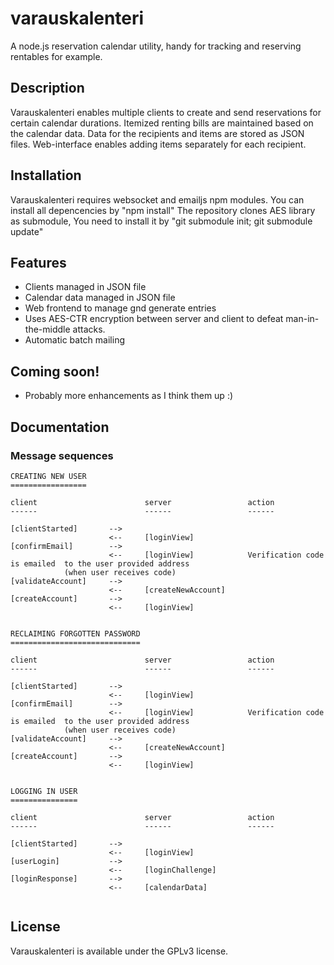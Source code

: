 # varauskalenteri

A node.js reservation calendar utility, handy for tracking and reserving rentables for example.

## Description

Varauskalenteri enables multiple clients to create and send reservations for certain calendar durations. Itemized renting bills are maintained based on the calendar data.
Data for the recipients and items are stored as JSON files. Web-interface enables adding items separately for each recipient.

## Installation

Varauskalenteri requires websocket and emailjs npm modules. You can install all depencencies by "npm install"
The repository clones AES library as submodule, You need to install it by "git submodule init; git submodule update"

## Features

* Clients managed in JSON file
* Calendar data managed in JSON file
* Web frontend to manage gnd generate entries
* Uses AES-CTR encryption between server and client to defeat man-in-the-middle attacks.
* Automatic batch mailing
  
## Coming soon!

* Probably more enhancements as I think them up :)
    
## Documentation

### Message sequences

```
CREATING NEW USER
=================

client                        server                 action
------                        ------                 ------

[clientStarted]       --> 
                      <--     [loginView]
[confirmEmail]        --> 
                      <--     [loginView]            Verification code is emailed  to the user provided address
            (when user receives code)
[validateAccount]     -->
                      <--     [createNewAccount]
[createAccount]       -->
                      <--     [loginView]


RECLAIMING FORGOTTEN PASSWORD
=============================

client                        server                 action
------                        ------                 ------

[clientStarted]       --> 
                      <--     [loginView]
[confirmEmail]        --> 
                      <--     [loginView]            Verification code is emailed  to the user provided address
            (when user receives code)
[validateAccount]     -->
                      <--     [createNewAccount]
[createAccount]       -->
                      <--     [loginView]


LOGGING IN USER
===============

client                        server                 action
------                        ------                 ------

[clientStarted]       --> 
                      <--     [loginView]
[userLogin]           -->
                      <--     [loginChallenge]
[loginResponse]       -->
                      <--     [calendarData]


```


## License

Varauskalenteri is available under the GPLv3 license.
